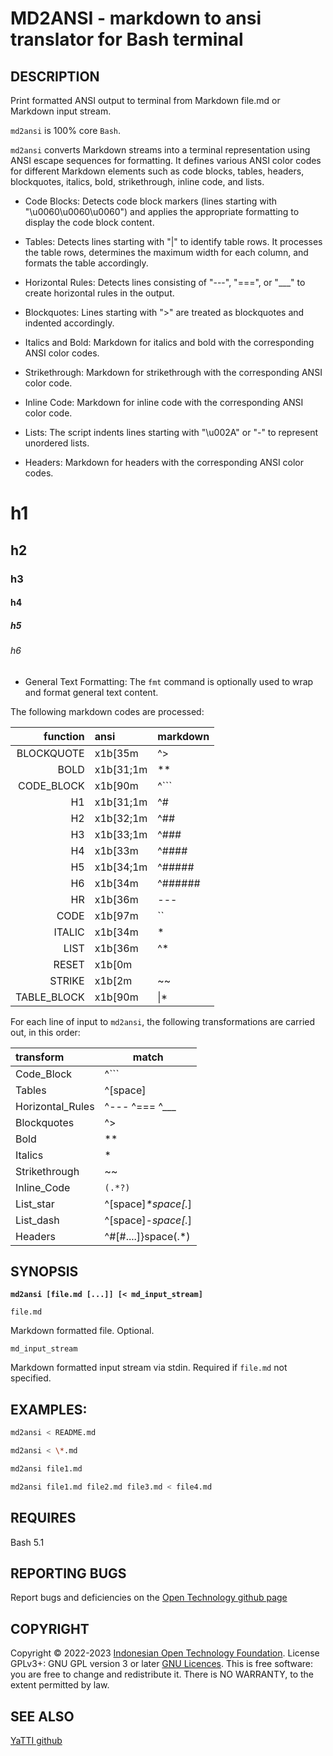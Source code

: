 # **MD2ANSI** - markdown to ansi translator for Bash terminal

## DESCRIPTION

Print formatted ANSI output to terminal from Markdown file.md or Markdown input stream.

`md2ansi` is 100% core `Bash`.

`md2ansi` converts Markdown streams into a terminal representation using ANSI escape sequences for formatting. It defines various ANSI color codes for different Markdown elements such as code blocks, tables, headers, blockquotes, italics, bold, strikethrough, inline code, and lists.

* Code Blocks: Detects code block markers (lines starting with "\u0060\u0060\u0060") and applies the appropriate formatting to display the code block content.

* Tables: Detects lines starting with "|" to identify table rows. It processes the table rows, determines the maximum width for each column, and formats the table accordingly.

* Horizontal Rules: Detects lines consisting of "---", "===", or "\_\_\_" to create horizontal rules in the output.

* Blockquotes: Lines starting with ">" are treated as blockquotes and indented accordingly.

* Italics and Bold: Markdown for italics and bold with the corresponding ANSI color codes.

* Strikethrough: Markdown for strikethrough with the corresponding ANSI color code.

* Inline Code: Markdown for inline code with the corresponding ANSI color code.

* Lists: The script indents lines starting with "\u002A" or "-" to represent unordered lists.

* Headers: Markdown for headers with the corresponding ANSI color codes.

# h1
## h2
### h3
#### h4
##### h5
###### h6

* General Text Formatting: The `fmt` command is optionally used to wrap and format general text content.

The following markdown codes are processed:

 | function    | ansi      | markdown |
 | -:          | :-        | -        |
 | BLOCKQUOTE  | x1b[35m   | ^>       |
 | BOLD        | x1b[31;1m | **       |
 | CODE_BLOCK  | x1b[90m   | ^```     |
 | H1          | x1b[31;1m | ^#       |
 | H2          | x1b[32;1m | ^##      |
 | H3          | x1b[33;1m | ^###     |
 | H4          | x1b[33m   | ^####    |
 | H5          | x1b[34;1m | ^#####   |
 | H6          | x1b[34m   | ^######  |
 | HR          | x1b[36m   | ---      |
 | CODE        | x1b[97m   | ``       |
 | ITALIC      | x1b[34m   | *        |
 | LIST        | x1b[36m   | ^*       |
 | RESET       | x1b[0m    |          |
 | STRIKE      | x1b[2m    | ~~       |
 | TABLE_BLOCK | x1b[90m   | \\|*       |

For each line of input to `md2ansi`, the following transformations are carried out, in this order:

  | transform | match |
  | :- | - |
  | Code_Block | ^```
  | Tables  | ^[space]|space
  | Horizontal_Rules  | ^--- ^=== ^___
  | Blockquotes  | ^\>
  | Bold | **
  | Italics | *
  | Strikethrough  | ~~
  | Inline_Code  | `(.*?)`
  | List_star | ^[space]*\*space[.*]
  | List_dash | ^[space]*\-space[.*]
  | Headers | ^#[#....]}space(.*)

## SYNOPSIS

**`md2ansi [file.md [...]] [< md_input_stream]`**

`file.md`

Markdown formatted file. Optional.

`md_input_stream`

Markdown formatted input stream via stdin. Required if `file.md` not specified.

## EXAMPLES:

~~~bash
md2ansi < README.md

md2ansi < \*.md

md2ansi file1.md

md2ansi file1.md file2.md file3.md < file4.md

~~~

## REQUIRES

Bash 5.1

## REPORTING BUGS

Report bugs and deficiencies on the [Open Technology github page](https://github.com/Open-Technology-Foundation/md2ansi)

## COPYRIGHT

Copyright © 2022-2023 [Indonesian Open Technology Foundation](https://yatti.id).  License GPLv3+: GNU GPL version 3 or later [GNU Licences](https://gnu.org/licenses/gpl.html).  This is free software: you are free to change and redistribute it.  There is NO WARRANTY, to the extent permitted by law.

## SEE ALSO

[YaTTI github](https://github.com/Open-Technology-Foundation/)

